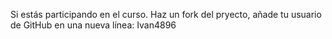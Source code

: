 Si estás participando en el curso. Haz un fork del pryecto, añade tu usuario de GitHub en una nueva línea:
Ivan4896